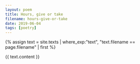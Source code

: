 ```yaml
---
layout: poem
title: Hours, give or take
filename: hours-give-or-take
date: 2019-06-04
tags: [poetry]
---
```


{% assign text = site.texts
    | where_exp:"text", "text.filename == page.filename" 
    | first %}

{{ text.content }}
